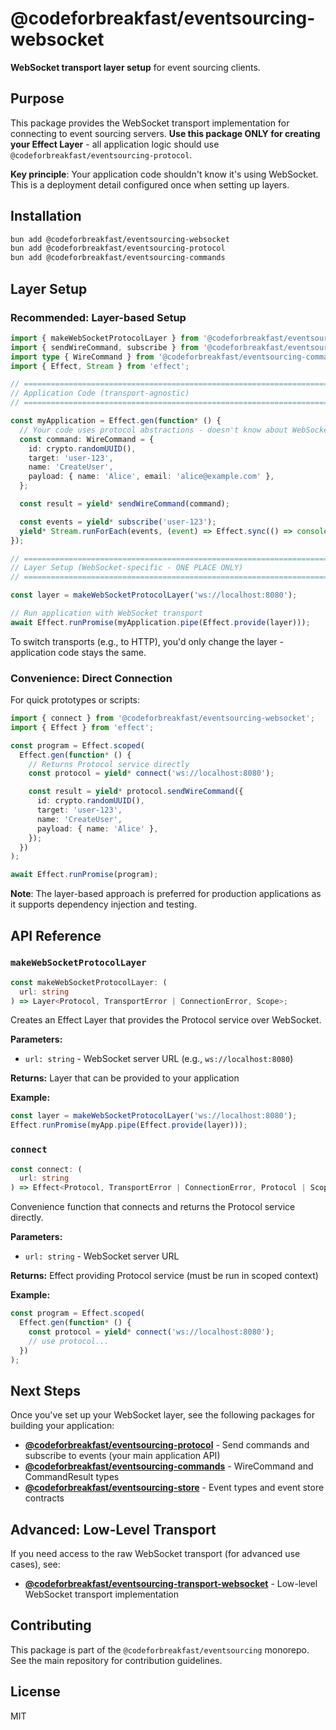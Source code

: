# @codeforbreakfast/eventsourcing-websocket

**WebSocket transport layer setup** for event sourcing clients.

## Purpose

This package provides the WebSocket transport implementation for connecting to event sourcing servers. **Use this package ONLY for creating your Effect Layer** - all application logic should use `@codeforbreakfast/eventsourcing-protocol`.

**Key principle**: Your application code shouldn't know it's using WebSocket. This is a deployment detail configured once when setting up layers.

## Installation

```bash
bun add @codeforbreakfast/eventsourcing-websocket
bun add @codeforbreakfast/eventsourcing-protocol
bun add @codeforbreakfast/eventsourcing-commands
```

## Layer Setup

### Recommended: Layer-based Setup

```typescript
import { makeWebSocketProtocolLayer } from '@codeforbreakfast/eventsourcing-websocket';
import { sendWireCommand, subscribe } from '@codeforbreakfast/eventsourcing-protocol';
import type { WireCommand } from '@codeforbreakfast/eventsourcing-commands';
import { Effect, Stream } from 'effect';

// ============================================================================
// Application Code (transport-agnostic)
// ============================================================================

const myApplication = Effect.gen(function* () {
  // Your code uses protocol abstractions - doesn't know about WebSocket
  const command: WireCommand = {
    id: crypto.randomUUID(),
    target: 'user-123',
    name: 'CreateUser',
    payload: { name: 'Alice', email: 'alice@example.com' },
  };

  const result = yield* sendWireCommand(command);

  const events = yield* subscribe('user-123');
  yield* Stream.runForEach(events, (event) => Effect.sync(() => console.log('Event:', event.type)));
});

// ============================================================================
// Layer Setup (WebSocket-specific - ONE PLACE ONLY)
// ============================================================================

const layer = makeWebSocketProtocolLayer('ws://localhost:8080');

// Run application with WebSocket transport
await Effect.runPromise(myApplication.pipe(Effect.provide(layer)));
```

To switch transports (e.g., to HTTP), you'd only change the layer - application code stays the same.

### Convenience: Direct Connection

For quick prototypes or scripts:

```typescript
import { connect } from '@codeforbreakfast/eventsourcing-websocket';
import { Effect } from 'effect';

const program = Effect.scoped(
  Effect.gen(function* () {
    // Returns Protocol service directly
    const protocol = yield* connect('ws://localhost:8080');

    const result = yield* protocol.sendWireCommand({
      id: crypto.randomUUID(),
      target: 'user-123',
      name: 'CreateUser',
      payload: { name: 'Alice' },
    });
  })
);

await Effect.runPromise(program);
```

**Note**: The layer-based approach is preferred for production applications as it supports dependency injection and testing.

## API Reference

### `makeWebSocketProtocolLayer`

```typescript
const makeWebSocketProtocolLayer: (
  url: string
) => Layer<Protocol, TransportError | ConnectionError, Scope>;
```

Creates an Effect Layer that provides the Protocol service over WebSocket.

**Parameters:**

- `url: string` - WebSocket server URL (e.g., `ws://localhost:8080`)

**Returns:** Layer that can be provided to your application

**Example:**

```typescript
const layer = makeWebSocketProtocolLayer('ws://localhost:8080');
Effect.runPromise(myApp.pipe(Effect.provide(layer)));
```

### `connect`

```typescript
const connect: (
  url: string
) => Effect<Protocol, TransportError | ConnectionError, Protocol | Scope>;
```

Convenience function that connects and returns the Protocol service directly.

**Parameters:**

- `url: string` - WebSocket server URL

**Returns:** Effect providing Protocol service (must be run in scoped context)

**Example:**

```typescript
const program = Effect.scoped(
  Effect.gen(function* () {
    const protocol = yield* connect('ws://localhost:8080');
    // use protocol...
  })
);
```

## Next Steps

Once you've set up your WebSocket layer, see the following packages for building your application:

- **[@codeforbreakfast/eventsourcing-protocol](../eventsourcing-protocol)** - Send commands and subscribe to events (your main application API)
- **[@codeforbreakfast/eventsourcing-commands](../eventsourcing-commands)** - WireCommand and CommandResult types
- **[@codeforbreakfast/eventsourcing-store](../eventsourcing-store)** - Event types and event store contracts

## Advanced: Low-Level Transport

If you need access to the raw WebSocket transport (for advanced use cases), see:

- **[@codeforbreakfast/eventsourcing-transport-websocket](../eventsourcing-transport-websocket)** - Low-level WebSocket transport implementation

## Contributing

This package is part of the `@codeforbreakfast/eventsourcing` monorepo. See the main repository for contribution guidelines.

## License

MIT

